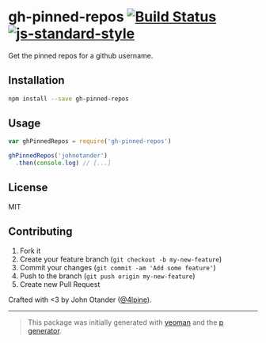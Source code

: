 # gh-pinned-repos [![Build Status](https://secure.travis-ci.org/johnotander/gh-pinned-repos.svg?branch=master)](https://travis-ci.org/johnotander/gh-pinned-repos) [![js-standard-style](https://img.shields.io/badge/code%20style-standard-brightgreen.svg?style=flat)](https://github.com/feross/standard)

Get the pinned repos for a github username.

## Installation

```bash
npm install --save gh-pinned-repos
```

## Usage

```javascript
var ghPinnedRepos = require('gh-pinned-repos')

ghPinnedRepos('johnotander')
  .then(console.log) // [...]
```

## License

MIT

## Contributing

1. Fork it
2. Create your feature branch (`git checkout -b my-new-feature`)
3. Commit your changes (`git commit -am 'Add some feature'`)
4. Push to the branch (`git push origin my-new-feature`)
5. Create new Pull Request

Crafted with <3 by John Otander ([@4lpine](https://twitter.com/4lpine)).

***

> This package was initially generated with [yeoman](http://yeoman.io) and the [p generator](https://github.com/johnotander/generator-p.git).
